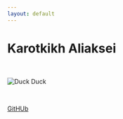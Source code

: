 ```yaml
---
layout: default
---
```


# Karotkikh Aliaksei

<br>

![Duck Duck](https://www.funtastik.by/upload/iblock/9c6/9c653df6440b9f5c8476b708f574d796.jpg)

<br>

[GitHUb](https://github.com/skribl87)

